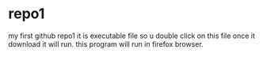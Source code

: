 # repo1
my first github repo1
it is executable file so u double click on this file once it download it will run.
this program will run in firefox browser.
 

